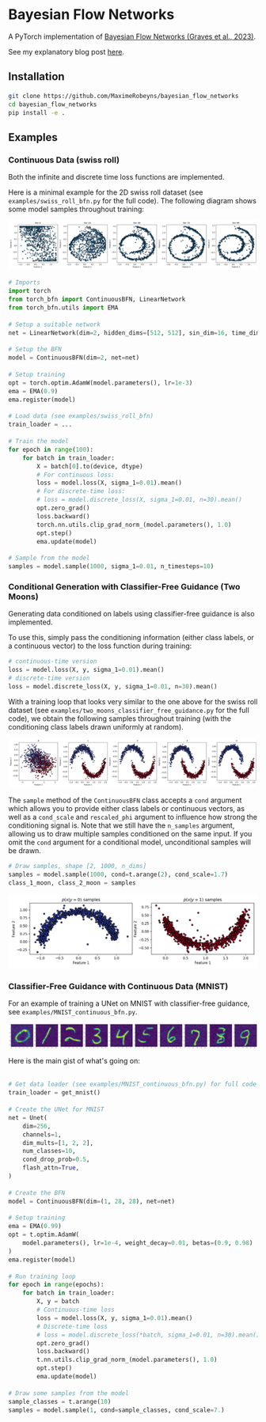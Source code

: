 # Bayesian Flow Networks

A PyTorch implementation of [Bayesian Flow Networks (Graves et al., 2023)](https://arxiv.org/abs/2308.07037).

See my explanatory blog post [here](https://maximerobeyns.com/bayesian_flow_networks).

## Installation

```bash
git clone https://github.com/MaximeRobeyns/bayesian_flow_networks
cd bayesian_flow_networks
pip install -e .
```

## Examples

### Continuous Data (swiss roll)

Both the infinite and discrete time loss functions are implemented.

Here is a minimal example for the 2D swiss roll dataset (see
`examples/swiss_roll_bfn.py` for the full code). The following diagram shows
some model samples throughout training:

![Swiss roll samples throughout training](./examples/swiss_roll.png)

```python
# Imports
import torch
from torch_bfn import ContinuousBFN, LinearNetwork
from torch_bfn.utils import EMA

# Setup a suitable network
net = LinearNetwork(dim=2, hidden_dims=[512, 512], sin_dim=16, time_dim=64)

# Setup the BFN
model = ContinuousBFN(dim=2, net=net)

# Setup training
opt = torch.optim.AdamW(model.parameters(), lr=1e-3)
ema = EMA(0.9)
ema.register(model)

# Load data (see examples/swiss_roll_bfn)
train_loader = ...

# Train the model
for epoch in range(100):
    for batch in train_loader:
        X = batch[0].to(device, dtype)
        # For continuous loss:
        loss = model.loss(X, sigma_1=0.01).mean()
        # For discrete-time loss:
        # loss = model.discrete_loss(X, sigma_1=0.01, n=30).mean()
        opt.zero_grad()
        loss.backward()
        torch.nn.utils.clip_grad_norm_(model.parameters(), 1.0)
        opt.step()
        ema.update(model)

# Sample from the model
samples = model.sample(1000, sigma_1=0.01, n_timesteps=10)
```

### Conditional Generation with Classifier-Free Guidance (Two Moons)

Generating data conditioned on labels using classifier-free guidance is also
implemented.

To use this, simply pass the conditioning information (either class labels, or
a continuous vector) to the loss function during training:

```python
# continuous-time version
loss = model.loss(X, y, sigma_1=0.01).mean()
# discrete-time version
loss = model.discrete_loss(X, y, sigma_1=0.01, n=30).mean()
```

With a training loop that looks very similar to the one above for the swiss
roll dataset (see `examples/two_moons_classifier_free_guidance.py` for the full
code), we obtain the following samples throughout training (with the
conditioning class labels drawn uniformly at random).

![Two-moons samples with classifier-free guidance](./examples/two_moons.png)

The `sample` method of the `ContinuousBFN` class accepts a `cond` argument
which allows you to provide either class labels or continuous vectors, as well
as a `cond_scale` and `rescaled_phi` argument to influence how strong the
conditioning signal is. Note that we still have the `n_samples` argument,
allowing us to draw multiple samples conditioned on the same input. If you omit
the `cond` argument for a conditional model, unconditional samples will be
drawn.

```python
# Draw samples, shape [2, 1000, n_dims]
samples = model.sample(1000, cond=t.arange(2), cond_scale=1.7)
class_1_moon, class_2_moon = samples
```

![Individual moon samples](./examples/class_conditional_moons.png)

### Classifier-Free Guidance with Continuous Data (MNIST)

For an example of training a UNet on MNIST with classifier-free guidance, see
`examples/MNIST_continuous_bfn.py`.

![MNIST samples with classifier-free guidance](./examples/mnist_cont_classifier_free_guidance.png)

Here is the main gist of what's going on:

```python

# Get data loader (see examples/MNIST_continuous_bfn.py) for full code
train_loader = get_mnist()

# Create the UNet for MNIST
net = Unet(
    dim=256,
    channels=1,
    dim_mults=[1, 2, 2],
    num_classes=10,
    cond_drop_prob=0.5,
    flash_attn=True,
)

# Create the BFN
model = ContinuousBFN(dim=(1, 28, 28), net=net)

# Setup training
ema = EMA(0.99)
opt = t.optim.AdamW(
    model.parameters(), lr=1e-4, weight_decay=0.01, betas=(0.9, 0.98)
)
ema.register(model)

# Run training loop
for epoch in range(epochs):
    for batch in train_loader:
        X, y = batch
        # Continuous-time loss
        loss = model.loss(X, y, sigma_1=0.01).mean()
        # Discrete-time loss
        # loss = model.discrete_loss(*batch, sigma_1=0.01, n=30).mean()
        opt.zero_grad()
        loss.backward()
        t.nn.utils.clip_grad_norm_(model.parameters(), 1.0)
        opt.step()
        ema.update(model)

# Draw some samples from the model
sample_classes = t.arange(10)
samples = model.sample(1, cond=sample_classes, cond_scale=7.)
```
